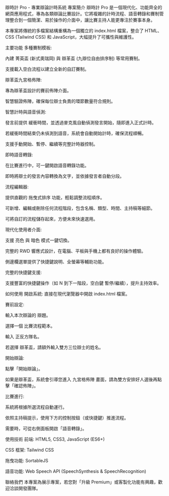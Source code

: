 辯時計 Pro - 專業辯論計時系統
專案簡介
辯時計 Pro 是一個現代化、功能齊全的網頁應用程式，專為各類辯論比賽設計。它將複雜的計時流程、語音轉錄和賽制管理整合到一個簡潔、易於操作的介面中，讓比賽主持人能更專注於賽事本身。

本專案將傳統的多檔案結構重構為一個獨立的 index.html 檔案，整合了 HTML、CSS (Tailwind CSS) 和 JavaScript，大幅提升了可攜性與維護性。

主要功能
多種賽制模板:

內建 菁英盃 (新式奧瑞岡) 與 辯革盃 (九辯位自由排序制) 等常用賽制。

支援載入空白流程以建立全新的自訂賽制。

辯革盃九宮格佈陣:

專為辯革盃設計的賽前佈陣介面。

智慧驗證佈陣，確保每位辯士負責的環節數量符合規則。

智慧計時與語音偵測:

發言前提供 緩衝時間，並透過麥克風自動偵測發言開始，隨即進入正式計時。

若緩衝時間結束仍未偵測到語音，系統會自動開始計時，確保流程順暢。

支援手動開始、暫停、繼續等完整計時器控制。

即時語音轉錄:

在比賽進行中，可一鍵開啟語音轉錄功能。

即時將辯士的發言內容轉換為文字，並依據發言者自動分段。

流程編輯器:

提供直觀的 拖曳式排序 功能，輕鬆調整流程順序。

可新增、編輯或刪除任何流程階段，包含名稱、類型、時間、主持稿等細節。

可將自訂的流程儲存起來，方便未來快速選用。

現代化使用者介面:

支援 亮色 與 暗色 模式一鍵切換。

完整的 RWD 響應式設計，在電腦、平板與手機上都有良好的操作體驗。

側邊欄選單提供了快捷鍵說明、全螢幕等輔助功能。

完整的快捷鍵支援:

支援豐富的快捷鍵操作（如 N 到下一階段，空白鍵 暫停/繼續），提升主持效率。

如何使用
開啟系統: 直接在現代瀏覽器中開啟 index.html 檔案。

賽前設定:

輸入本次辯論的 辯題。

選擇一個 比賽流程範本。

輸入 正反方隊名。

若選擇 辯革盃，請額外輸入雙方三位辯士的姓名。

開始辯論:

點擊「開始辯論」。

如果是辯革盃，系統會引導您進入 九宮格佈陣 畫面，請為雙方安排好人選後再點擊「確認佈陣」。

比賽進行:

系統將根據所選流程自動運行。

依照主持稿提示，使用下方的控制按鈕（或快捷鍵）推進流程。

需要時，可從右側面板開啟「語音轉錄」。

使用技術
前端: HTML5, CSS3, JavaScript (ES6+)

CSS 框架: Tailwind CSS

拖曳功能: SortableJS

語音功能: Web Speech API (SpeechSynthesis & SpeechRecognition)

聯絡我們
本專案為展示專案，若您對「升級 Premium」或客製化功能有興趣，歡迎洽談開發團隊。
